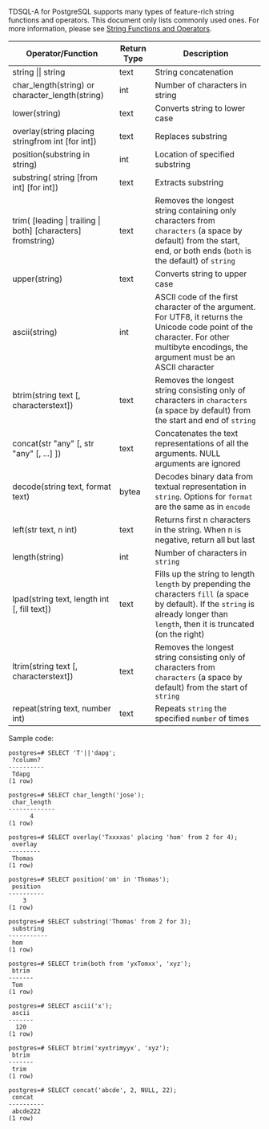 TDSQL-A for PostgreSQL supports many types of feature-rich string functions and operators. This document only lists commonly used ones. For more information, please see [String Functions and Operators](http://www.postgres.cn/docs/10/functions-string.html).

| **Operator/Function**                                              | **Return Type** | **Description**                                                     |
| ----------------------------------------- | ------------ | ------------------------------------------ |
| string \|\| string                                           | text         | String concatenation                                                         |
| char_length(string) or  character_length(string)        | int          | Number of characters in string                                                   |
| lower(string)                                              | text         | Converts string to lower case                                       |
| overlay(string   placing   stringfrom int   [for int]) | text         | Replaces substring                           |
| position(substring   in string)                          | int          | Location of specified substring                                                 |
| substring(  string [from int] [for int])               | text         | Extracts substring                                                     |
| trim(  [leading \| trailing \| both]   [characters]  fromstring) | text         | Removes the longest string containing only characters from `characters` (a space by default) from the start, end, or both ends (`both` is the default) of `string` |
| upper(string)                                              | text         | Converts string to upper case                                       |
| ascii(string)                                              | int          | ASCII code of the first character of the argument. For UTF8, it returns the Unicode code point of the character. For other multibyte encodings, the argument must be an ASCII character |
| btrim(string text   [, characterstext])                | text         | Removes the longest string consisting only of characters in `characters` (a space by default) from the start and end of `string` |
| concat(str "any"   [, str "any"   [, ...] ])         | text         | Concatenates the text representations of all the arguments. NULL arguments are ignored               |
| decode(string text,  format text)                    | bytea        | Decodes binary data from textual representation in `string`. Options for `format` are the same as in `encode` |
| left(str text,  n int)                               | text         | Returns first n characters in the string. When n is negative, return all but last |n| characters |
| length(string)                                             | int          | Number of characters in `string`                                           |
| lpad(string text,  length int   [, fill text])   | text         | Fills up the string to length `length` by prepending the characters `fill` (a space by default). If the `string` is already longer than `length`, then it is truncated (on the right) |
| ltrim(string text   [, characterstext])                | text         | Removes the longest string consisting only of characters from `characters` (a space by default) from the start of `string` |
| repeat(string text,  number int)                     | text         | Repeats `string` the specified `number` of times                    |

Sample code:
```
postgres=# SELECT 'T'||'dapg';
 ?column? 
----------
 Tdapg
(1 row)
 
postgres=# SELECT char_length('jose');
 char_length 
-------------
      4
(1 row)
 
postgres=# SELECT overlay('Txxxxas' placing 'hom' from 2 for 4);
 overlay 
---------
 Thomas
(1 row)
 
postgres=# SELECT position('om' in 'Thomas');
 position 
----------
    3
(1 row)
 
postgres=# SELECT substring('Thomas' from 2 for 3);
 substring 
-----------
 hom
(1 row)
 
postgres=# SELECT trim(both from 'yxTomxx', 'xyz');
 btrim 
-------
 Tom
(1 row)
 
postgres=# SELECT ascii('x');
 ascii 
-------
  120
(1 row)
 
postgres=# SELECT btrim('xyxtrimyyx', 'xyz');
 btrim 
-------
 trim
(1 row)
 
postgres=# SELECT concat('abcde', 2, NULL, 22);
 concat 
----------
 abcde222
(1 row)
```

